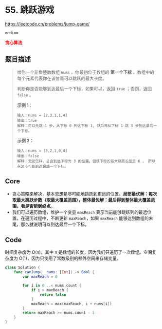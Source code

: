 # 55. 跳跃游戏

https://leetcode.cn/problems/jump-game/

`medium`

**<font color=red>贪心算法</font>**

## 题目描述

> 给你一个非负整数数组 `nums` ，你最初位于数组的 **第一个下标** 。数组中的每个元素代表你在该位置可以跳跃的最大长度。
>
> 判断你是否能够到达最后一个下标，如果可以，返回 `true` ；否则，返回 `false` 。
>
>  
>
> **示例 1：**
>
> ```
> 输入：nums = [2,3,1,1,4]
> 输出：true
> 解释：可以先跳 1 步，从下标 0 到达下标 1, 然后再从下标 1 跳 3 步到达最后一个下标。
> ```
>
> **示例 2：**
>
> ```
> 输入：nums = [3,2,1,0,4]
> 输出：false
> 解释：无论怎样，总会到达下标为 3 的位置。但该下标的最大跳跃长度是 0 ， 所以永远不可能到达最后一个下标。
> ```

## Core

- 贪心策略来解决，基本思想是尽可能地跳跃到更远的位置。**局部最优解：每次取最大跳跃步数（取最大覆盖范围），整体最优解：最后得到整体最大覆盖范围，看是否能到终点**。
- 我们可以遍历数组，维护一个变量 `maxReach` 表示当前能够跳跃到的最远位置。在遍历过程中，不断更新 `maxReach`，如果 `maxReach` 能够达到数组的末尾，那么就说明可以到达最后一个下标。

## Code

时间复杂度为 O(n)，其中 n 是数组的长度，因为我们只遍历了一次数组。空间复杂度为 O(1)，因为只使用了常数级别的额外空间来存储变量。

```swift
class Solution {
    func canJump(_ nums: [Int]) -> Bool {
        var maxReach = 0

        for i in 0 ..< nums.count {
            if i > maxReach {
                return false
            }
            maxReach = max(maxReach, i + nums[i])
        }
        return maxReach >= nums.count - 1
    }
}
```

